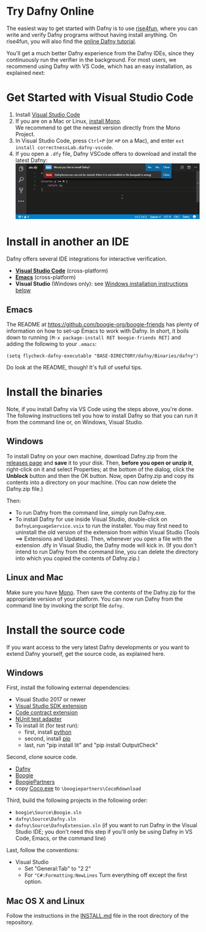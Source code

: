 
Try Dafny Online
================

The easiest way to get started with Dafny is to use [rise4fun](http://rise4fun.com/dafny), where you can write and verify Dafny programs without having install anything. On rise4fun, you will also find the [online Dafny tutorial](http://rise4fun.com/Dafny/tutorial/guide).

You'll get a much better Dafny experience from the Dafny IDEs, since they continuously run the verifier in
the background. For most users, we recommend using Dafny with VS Code, which has an easy installation, as
explained next:

Get Started with Visual Studio Code
===================================
1. Install [Visual Studio Code](https://code.visualstudio.com/)
2. If you are on a Mac or Linux, [install Mono](https://www.mono-project.com/download/stable/).  
  We recommend to get the newest version directly from the Mono Project.
3. In Visual Studio Code, press `Ctrl+P` (or `⌘P` on a Mac), and enter `ext install correctnessLab.dafny-vscode`.
4. If you open a `.dfy` file, Dafny VSCode offers to download and install the latest Dafny: 
  ![Dafny Installation](https://raw.githubusercontent.com/DafnyVSCode/Dafny-VSCode/develop/installation.gif)



Install in another an IDE
==============

Dafny offers several IDE integrations for interactive verification.

- **[Visual Studio Code](#get-started-with-visual-studio-code)** (cross-platform)
- **[Emacs](#emacs)** (cross-platform)
- **Visual Studio** (Windows only): see [Windows installation instructions below](#windows)

## Emacs

The README at https://github.com/boogie-org/boogie-friends has plenty of
information on how to set-up Emacs to work with Dafny. In short, it boils down
to running `[M-x package-install RET boogie-friends RET]` and adding the following
to your `.emacs`:
```
(setq flycheck-dafny-executable "BASE-DIRECTORY/dafny/Binaries/dafny")
```

Do look at the README, though! It's full of useful tips.



Install the binaries
====================

Note, if you install Dafny via VS Code using the steps above, you're done. The following instructions
tell you how to install Dafny so that you can run it from the command line or, on Windows, Visual Studio.

## Windows 

To install Dafny on your own machine, download Dafny.zip from the [releases page](https://github.com/Microsoft/dafny/releases) and **save** it to your disk. Then, **before you open or unzip it**, right-click on it and select Properties; at the bottom of the dialog, click the **Unblock** button and then the OK button. Now, open Dafny.zip and copy its contents into a directory on your machine. (You can now delete the Dafny.zip file.)

Then:

-   To run Dafny from the command line, simply run Dafny.exe.
-   To install Dafny for use inside Visual Studio, double-click on `DafnyLanguageService.vsix` to run the installer. You may first need to uninstall the old version of the extension from within Visual Studio (Tools ==\> Extensions and Updates). Then, whenever you open a file with the extension .dfy in Visual Studio, the Dafny mode will kick in. (If you don't intend to run Dafny from the command line, you can delete the directory into which you copied the contents of Dafny.zip.)

## Linux and Mac

Make sure you have [Mono](https://www.mono-project.com/download/stable/). Then save the contents of the Dafny.zip for the appropriate version of your platform. You can now run Dafny from the command line by invoking the script file `dafny`.


Install the source code
=======================

If you want access to the very latest Dafny developments or you want to extend Dafny yourself, get the source code, as explained here.

## Windows

First, install the following external dependencies:

-   Visual Studio 2017 or newer
-   [Visual Studio SDK extension](https://visualstudiogallery.msdn.microsoft.com/b2fa5b3b-25eb-4a2f-80fd-59224778ea98)
-   [Code contract extension](https://visualstudiogallery.msdn.microsoft.com/1ec7db13-3363-46c9-851f-1ce455f66970)
-   [NUnit test adapter](https://visualstudiogallery.msdn.microsoft.com/6ab922d0-21c0-4f06-ab5f-4ecd1fe7175d)
-   To install lit (for test run):
    -   first, install [python](https://www.python.org/downloads/)
    -   second, install [pip](http://pip.readthedocs.org/en/stable/installing/)
    -   last, run "pip install lit" and "pip install OutputCheck"

Second, clone source code.

-   [Dafny](https://github.com/Microsoft/dafny)
-   [Boogie](https://github.com/boogie-org/boogie)
-   [BoogiePartners](https://github.com/boogie-org/boogie-partners)
-   copy [Coco.exe](http://www.ssw.uni-linz.ac.at/Research/Projects/Coco/) to `\boogiepartners\CocoRdownload`

Third, build the following projects in the following order:
-   `boogie\Source\Boogie.sln`
-   `dafny\Source\Dafny.sln`
-   `dafny\Source\DafnyExtension.sln` (if you want to run Dafny in the Visual Studio IDE; you don't need this step if you'll only be using Dafny in VS Code, Emacs, or the command line)

Last, follow the conventions:

-   Visual Studio
    -   Set "General:Tab" to "2 2"
    -   For `"C#:Formatting:NewLines` Turn everything off except the first option.

## Mac OS X and Linux

Follow the instructions in the [INSTALL.md](https://github.com/Microsoft/dafny/blob/master/INSTALL.md) file in the root directory of the repository.

